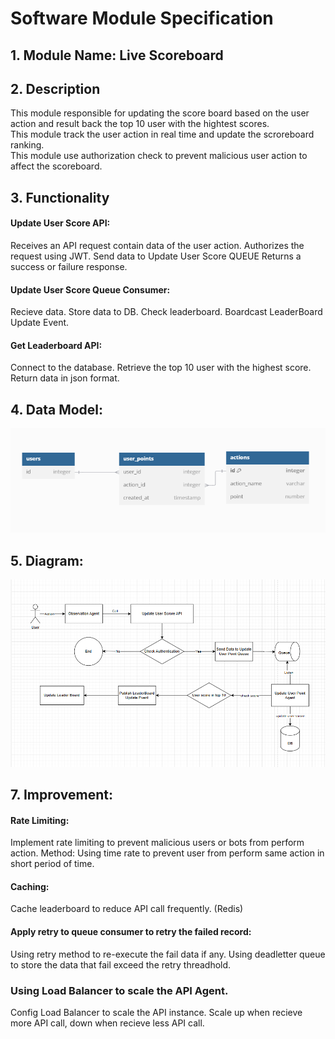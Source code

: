 # Software Module Specification


## 1. Module Name: Live Scoreboard
## 2. Description
This module responsible for updating the score board based on the user action and result back the top 10 user with the hightest scores.<br/>
This module track the user action in real time and update the scroreboard ranking.<br/>
This module use authorization check to prevent malicious user action to affect the scoreboard.<br/>
## 3. Functionality
#### Update User Score API:
Receives an API request contain data of the user action.
Authorizes the request using JWT.
Send data to Update User Score QUEUE
Returns a success or failure response.

#### Update User Score Queue Consumer:
Recieve data.
Store data to DB.
Check leaderboard.
Boardcast LeaderBoard Update Event. 

#### Get Leaderboard API:
Connect to the database.
Retrieve the top 10 user with the highest score.
Return data in json format.

## 4. Data Model:
![Data Model](./model_design.PNG)
## 5. Diagram:
![Diagram](./workflow.PNG)
## 7. Improvement:
####  Rate Limiting:
Implement rate limiting to prevent malicious users or bots from perform action.
Method: Using time rate to prevent user from perform same action in short period of time.

####  Caching:
Cache leaderboard to reduce API call frequently. (Redis)
####  Apply retry to queue consumer to retry the failed record:
Using retry method to re-execute the fail data if any.
Using deadletter queue to store the data that fail exceed the retry threadhold.

### Using Load Balancer to scale the API Agent.
Config Load Balancer to scale the API instance. Scale up when recieve more API call, down when recieve less API call.

